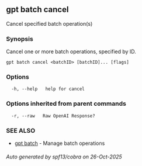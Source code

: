 ## gpt batch cancel

Cancel specified batch operation(s)

### Synopsis

Cancel one or more batch operations, specified by ID.

```
gpt batch cancel <batchID> [batchID]... [flags]
```

### Options

```
  -h, --help   help for cancel
```

### Options inherited from parent commands

```
  -r, --raw   Raw OpenAI Response?
```

### SEE ALSO

* [gpt batch](gpt_batch.md)	 - Manage batch operations

###### Auto generated by spf13/cobra on 26-Oct-2025
